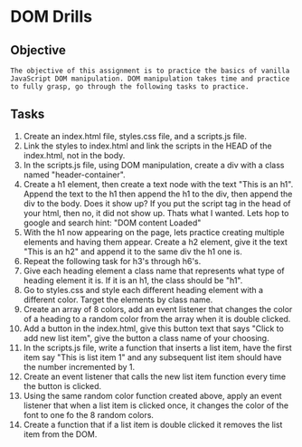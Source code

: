 
# DOM Drills
## Objective
    The objective of this assignment is to practice the basics of vanilla JavaScript DOM manipulation. DOM manipulation takes time and practice to fully grasp, go through the following tasks to practice.

## Tasks
1. Create an index.html file, styles.css file, and a scripts.js file.
2. Link the styles to index.html and link the scripts in the HEAD of the index.html, not in the body.
3. In the scripts.js file, using DOM manipulation, create a div with a class named "header-container".
4. Create a h1 element, then create a text node with the text "This is an h1". Append the text to the h1 then append the h1 to the div, then append the div to the body. Does it show up? If you put the script tag in the head of your html, then no, it did not show up. Thats what I wanted. Lets hop to google and search hint: "DOM content Loaded"
5. With the h1 now appearing on the page, lets practice creating multiple elements and having them appear. Create a h2 element, give it the text "This is an h2" and append it to the same div the h1 one is.
6. Repeat the following task for h3's through h6's.
7. Give each heading element a class name that represents what type of heading element it is. If it is an h1, the class should be "h1".
8. Go to styles.css and style each different heading element with a different color. Target the elements by class name.
9. Create an array of 8 colors, add an event listener that changes the color of a heading to a random color from the array when it is double clicked.
10. Add a button in the index.html, give this button text that says "Click to add new list item", give the button a class name of your choosing.
11. In the scripts.js file, write a function that inserts a list item, have the first item say "This is list item 1" and any subsequent list item should have the number incremented by 1.
12. Create an event listener that calls the new list item function every time the button is clicked.
13. Using the same random color function created above, apply an event listener that when a list item is clicked once, it changes the color of the font to one fo the 8 random colors.
14. Create a function that if a list item is double clicked it removes the list item from the DOM.

